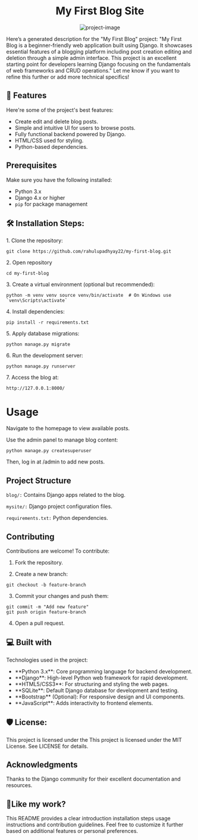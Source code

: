 <h1 align="center" id="title">My First Blog Site</h1>

<p align="center"><img src="https://socialify.git.ci/rahulupadhyay22/my-first-blog/image?font=Inter&amp;language=1&amp;name=1&amp;owner=1&amp;pattern=Solid&amp;stargazers=1&amp;theme=Auto" alt="project-image"></p>

<p id="description">Here’s a generated description for the "My First Blog" project: "My First Blog is a beginner-friendly web application built using Django. It showcases essential features of a blogging platform including post creation editing and deletion through a simple admin interface. This project is an excellent starting point for developers learning Django focusing on the fundamentals of web frameworks and CRUD operations." Let me know if you want to refine this further or add more technical specifics!</p>

  
  
<h2>🧐 Features</h2>

Here're some of the project's best features:

*   Create edit and delete blog posts.
*   Simple and intuitive UI for users to browse posts.
*   Fully functional backend powered by Django.
*   HTML/CSS used for styling.
*   Python-based dependencies.
  
## Prerequisites
Make sure you have the following installed:
- Python 3.x
- Django 4.x or higher
- `pip` for package management

<h2>🛠️ Installation Steps:</h2>

<p>1. Clone the repository:</p>

```
git clone https://github.com/rahulupadhyay22/my-first-blog.git
```

<p>2. Open repository</p>

```
cd my-first-blog
```

<p>3. Create a virtual environment (optional but recommended):</p>

```
python -m venv venv source venv/bin/activate  # On Windows use `venv\Scripts\activate`
```

<p>4. Install dependencies:</p>

```
pip install -r requirements.txt
```

<p>5. Apply database migrations:</p>

```
python manage.py migrate
```

<p>6. Run the development server:</p>

```
python manage.py runserver
```

<p>7. Access the blog at:</p>

```
http://127.0.0.1:8000/
```
# Usage
<p>Navigate to the homepage to view available posts.</p>

<p>Use the admin panel to manage blog content:</p>

```
python manage.py createsuperuser
```

<p>Then, log in at /admin to add new posts.</p>

## Project Structure
`blog/:` Contains Django apps related to the blog.

`mysite/:` Django project configuration files.

`requirements.txt:` Python dependencies.

## Contributing
Contributions are welcome! To contribute:

1) Fork the repository.

2) Create a new branch:
```
git checkout -b feature-branch
```
3) Commit your changes and push them:

```
git commit -m "Add new feature"
git push origin feature-branch
```
4) Open a pull request.

<h2>💻 Built with</h2>

Technologies used in the project:

*   \*\*Python 3.x\*\*: Core programming language for backend development.
*   \*\*Django\*\*: High-level Python web framework for rapid development.
*   \*\*HTML5/CSS3\*\*: For structuring and styling the web pages.
*   \*\*SQLite\*\*: Default Django database for development and testing.
*   \*\*Bootstrap\*\* (Optional): For responsive design and UI components.
*   \*\*JavaScript\*\*: Adds interactivity to frontend elements.

<h2>🛡️ License:</h2>
This project is licensed under the This project is licensed under the MIT License. See LICENSE for details.

## Acknowledgments
Thanks to the Django community for their excellent documentation and resources.

<h2>💖Like my work?</h2>

This README provides a clear introduction installation steps usage instructions and contribution guidelines. Feel free to customize it further based on additional features or personal preferences.
